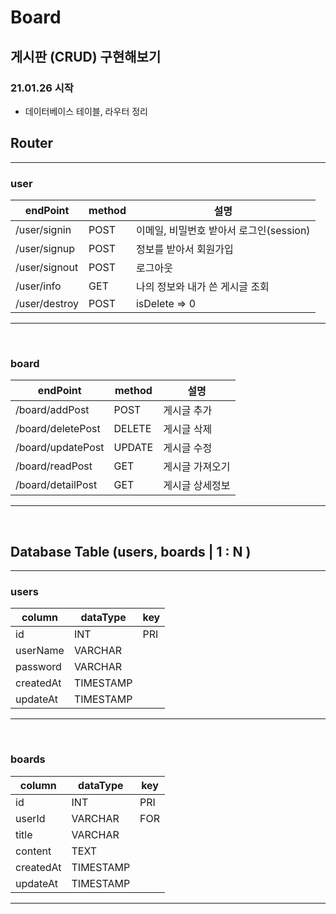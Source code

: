# Board

## 게시판 (CRUD) 구현해보기

### 21.01.26 시작

- 데이터베이스 테이블, 라우터 정리

## Router

---

### user

| endPoint      | method | 설명                                    |
| ------------- | ------ | --------------------------------------- |
| /user/signin  | POST   | 이메일, 비밀번호 받아서 로그인(session) |
| /user/signup  | POST   | 정보를 받아서 회원가입                  |
| /user/signout | POST   | 로그아웃                                |
| /user/info    | GET    | 나의 정보와 내가 쓴 게시글 조회         |
| /user/destroy | POST   | isDelete => 0                           |

---

<br />

### board

| endPoint          | method | 설명            |
| ----------------- | ------ | --------------- |
| /board/addPost    | POST   | 게시글 추가     |
| /board/deletePost | DELETE | 게시글 삭제     |
| /board/updatePost | UPDATE | 게시글 수정     |
| /board/readPost   | GET    | 게시글 가져오기 |
|/board/detailPost|GET|게시글 상세정보|
---

<br />

## Database Table (users, boards | 1 : N )

---

### users

| column    | dataType  | key |
| --------- | --------- | --- |
| id        | INT       | PRI |
| userName  | VARCHAR   |     |
| password  | VARCHAR   |     |
| createdAt | TIMESTAMP |     |
| updateAt  | TIMESTAMP |     |

---

<br />

### boards

| column    | dataType  | key |
| --------- | --------- | --- |
| id        | INT       | PRI |
| userId    | VARCHAR   | FOR |
| title     | VARCHAR   |     |
| content   | TEXT      |     |
| createdAt | TIMESTAMP |     |
| updateAt  | TIMESTAMP |     |

---

